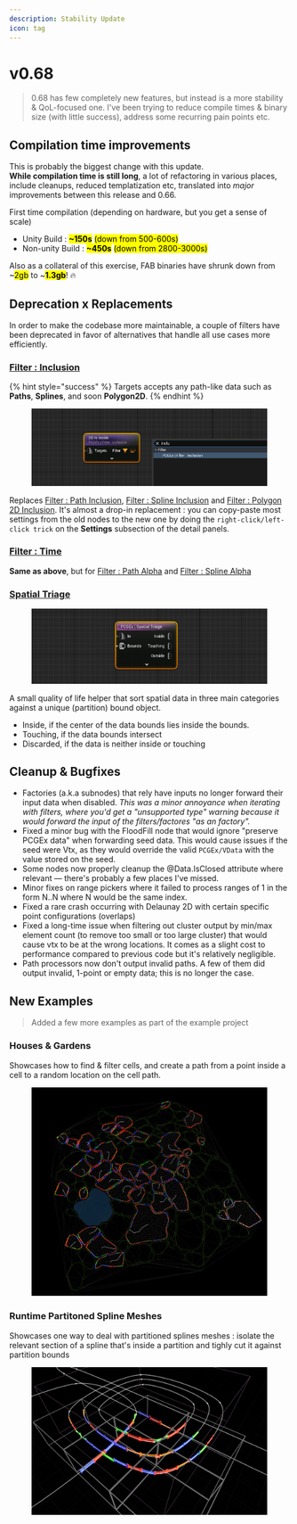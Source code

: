```yaml
---
description: Stability Update
icon: tag
---
```


# v0.68

> 0.68 has few completely new features, but instead is a more stability & QoL-focused one. I've been trying to reduce compile times & binary size (with little success), address some recurring pain points etc.

## Compilation time improvements

This is probably the biggest change with this update. \
**While compilation time is still long**, a lot of refactoring in various places, include cleanups, reduced templatization etc, translated into _major_ improvements between this release and 0.66.

First time compilation (depending on hardware, but you get a sense of scale)

* Unity Build : <mark style="color:$success;">**\~150s**</mark> <mark style="color:$info;">(down from 500-600s)</mark>
* Non-unity Build : <mark style="color:$success;">**\~450s**</mark> <mark style="color:$info;">(down from 2800-3000s)</mark>

Also as a collateral of this exercise, FAB binaries have shrunk down from \~<mark style="color:$info;">2gb</mark> to \~<mark style="color:$success;">**1.3gb**</mark>! 🔥

## Deprecation x Replacements

In order to make the codebase more maintainable, a couple of filters have been deprecated in favor of alternatives that handle all use cases more efficiently.

### [Filter : Inclusion](../../../node-library/filters/filters-points/spatial/inclusion.md)

{% hint style="success" %}
Targets accepts any path-like data such as **Paths**, **Splines**, and soon **Polygon2D**.
{% endhint %}

<figure><img src="../../../.gitbook/assets/image (70).png" alt=""><figcaption></figcaption></figure>

Replaces [Filter : Path Inclusion](../../../node-library/filters/filters-points/spatial/path-inclusion.md), [Filter : Spline Inclusion](../../../node-library/filters/filters-points/spatial/spline-inclusion.md) and [Filter : Polygon 2D Inclusion](../../../node-library/filters/filters-points/spatial/polygon-2d-inclusion.md). It's almost a drop-in replacement : you can copy-paste most settings from the old nodes to the new one by doing the `right-click/left-click trick` on the **Settings** subsection of the detail panels.

### [Filter : Time](../../../node-library/filters/filters-points/spatial/time.md)

**Same as above**, but for [Filter : Path Alpha](../../../node-library/filters/filters-points/spatial/path-alpha.md) and [Filter : Spline Alpha](../../../node-library/filters/filters-points/spatial/spline-alpha.md)

### [Spatial Triage](../../../node-library/quality-of-life/spatial-triage.md)

<figure><img src="../../../.gitbook/assets/image (73).png" alt=""><figcaption></figcaption></figure>

A small quality of life helper that sort spatial data in three main categories against a unique (partition) bound object.

* Inside, if the center of the data bounds lies inside the bounds.
* Touching, if the data bounds intersect
* Discarded, if the data is neither inside or touching

## Cleanup & Bugfixes

* Factories (a.k.a subnodes) that rely have inputs  no longer forward their input data when disabled. _This was a minor annoyance when iterating with filters, where you'd get a "unsupported type" warning because it would forward the input of the filters/factores "as an factory"._
* Fixed a minor bug with the FloodFill node that would ignore "preserve PCGEx data" when forwarding seed data. This would cause issues if the seed were Vtx, as they would override the valid `PCGEx/VData` with the value stored on the seed.
* Some nodes now properly cleanup the @Data.IsClosed attribute where relevant — there's probably a few places I've missed.
* Minor fixes on range pickers where it failed to process ranges of 1 in the form N..N where N would be the same index.
* Fixed a rare crash occurring with Delaunay 2D with certain specific point configurations (overlaps)
* Fixed a long-time issue when filtering out cluster output by min/max element count (to remove too small or too large cluster) that would cause vtx to be at the wrong locations. It comes as a slight cost to performance compared to previous code but it's relatively negligible.
* Path processors now don't output invalid paths.  A few of them did output invalid, 1-point or empty data; this is no longer the case.

## New Examples

> Added a few more examples as part of the example project

### Houses & Gardens

Showcases how to find & filter cells, and create a path from a point inside a cell to a random location on the cell path.

<figure><img src="../../../.gitbook/assets/image (71).png" alt=""><figcaption></figcaption></figure>

### Runtime Partitoned Spline Meshes

Showcases one way to deal with partitioned splines meshes : isolate the relevant section of a spline that's inside a partition and tighly cut it against partition bounds

<figure><img src="../../../.gitbook/assets/image (72).png" alt=""><figcaption></figcaption></figure>

